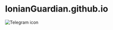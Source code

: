 # IonianGuardian.github.io


![Telegram icon](http://www.lol-wallpapers.com/wp-content/uploads/2018/03/Classic-Irelia-Splash-Art-Update-Rework-HD-4k-Wallpaper-Background-Official-Art-Artwork-League-of-Legends-lol-1.jpg)